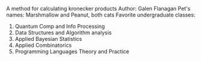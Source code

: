A method for calculating kronecker products
Author: Galen Flanagan
Pet's names: Marshmallow and Peanut, both cats
Favorite undergraduate classes:
1. Quantum Comp and Info Processing
2. Data Structures and Algorithm analysis
3. Applied Bayesian Statistics
4. Applied Combinatorics
5. Programming Languages Theory and Practice